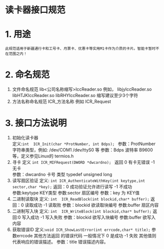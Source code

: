 读卡器接口规范
==============

# 1. 	用途 #
	此规范适用于新疆通行卡和工号卡、月票卡、优惠卡等实用M1卡作为介质的卡片。智能卡暂时不在范围之内！
# 2. 	命名规范 #
1. 文件命名规范 
	lib<公司名称缩写>IccReader.so   例如， libjyIccReader.so  libHTJKIccReader.so libRHYIccReader.so 缩写建议至少3个字符
2. 方法名称命名规范 
	ICR_方法名称  例如 ICR_Request
# 3. 接口方法说明 #

1. 初始化读卡器  
	定义:`int  ICR_Init(char *ProtNumber, int Bdps); `
	参数：ProtNumber   字符串类型，例如:  /dev/COM1  /dev/ttyS0 等
	参数：Bdps 波特率 B9600  等，定义参见Linux的  termios.h 
2. 	寻卡
	定义 `int ICR_MIFRequest(DWORD *dwcardno); `
	返回 0 有卡无错误  -1 无卡  
	参数：dwcardno 卡号 类型 typedef unsigned long
3. 读写扇区验证
	定义: `int ICR_AuthenticateWithKey(int keytype,int sector,char *key);`
	返回：0 成功验证允许进行读写  -1 不成功  
	参数:keytype  KEY类型
	参数:sector 扇区编号 
	参数：key  为 KEY值 
4. 二进制读取块
	定义: `int  ICR_ReadBlock(int blockid,char* buffer);`
	返回：0  读取成功  -1 读取败
	参数：blockid 欲读取块编号 
	参数:buffer 扇区内容
5. 二进制写入块
	定义: `int  ICR_WriteBlock(int blockid,char* buffer);`
	返回:0 写入成功 -1 写入失败
	参数：blockid 欲写入块编号
	参数:buffer 欲写入内容
6. 获取错误ID
	定义:`void ICR_ShowLastError(int errcode,char* title);`
	参数errcode  其他方法返回 的错误代码  一般情况下 0 是成功 -1 失败 其他值则代表响应的错误描述。
	参数：title 错误描述内容。
 
 
